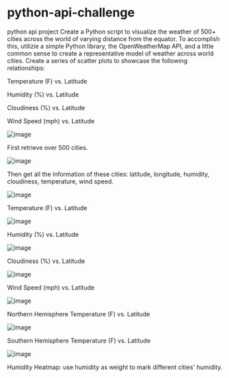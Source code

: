 # python-api-challenge
python api project
Create a Python script to visualize the weather of 500+ cities across the world of varying distance from the equator. To accomplish this, utilizie a simple Python library, the OpenWeatherMap API, and a little common sense to create a representative model of weather across world cities.
Create a series of scatter plots to showcase the following relationships:

Temperature (F) vs. Latitude

Humidity (%) vs. Latitude

Cloudiness (%) vs. Latitude

Wind Speed (mph) vs. Latitude


![image](https://user-images.githubusercontent.com/79819331/120253646-e8486780-c255-11eb-97a1-5ba0b6c2e60e.png)


First retrieve over 500 cities.


![image](https://user-images.githubusercontent.com/79819331/120253785-4ecd8580-c256-11eb-8903-3b26707fd392.png)


Then get all the information of these cities: latitude, longitude, humidity, cloudiness, temperature, wind speed.


   ![image](https://user-images.githubusercontent.com/79819331/120254896-d6b48f00-c258-11eb-8d2f-1fd51eac2fea.png)


Temperature (F) vs. Latitude


![image](https://user-images.githubusercontent.com/79819331/120254135-22663900-c257-11eb-9c87-8a54f7d04af1.png)


Humidity (%) vs. Latitude


![image](https://user-images.githubusercontent.com/79819331/120254225-593c4f00-c257-11eb-85b5-a59173fdafcd.png)


Cloudiness (%) vs. Latitude


![image](https://user-images.githubusercontent.com/79819331/120254488-fd25fa80-c257-11eb-9992-2498d6965351.png)


Wind Speed (mph) vs. Latitude


![image](https://user-images.githubusercontent.com/79819331/120254926-e9c75f00-c258-11eb-92ab-50836af9930f.png)



Northern Hemisphere Temperature (F) vs. Latitude




   ![image](https://user-images.githubusercontent.com/79819331/120254970-f9df3e80-c258-11eb-9272-4f1046646246.png)



Southern Hemisphere Temperature (F) vs. Latitude



![image](https://user-images.githubusercontent.com/79819331/120255561-3d867800-c25a-11eb-9cb1-152bb482b3cd.png)



Humidity Heatmap: use humidity as weight to mark different cities' humidity.





